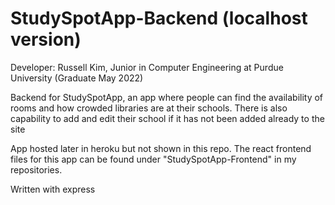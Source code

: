 # StudySpotApp-Backend (localhost version)
Developer: Russell Kim, Junior in Computer Engineering at Purdue University (Graduate May 2022)

Backend for StudySpotApp, an app where people can find the availability of rooms and how crowded libraries are at their schools. There is also capability to add and edit their school if it has not been added already to the site

App hosted later in heroku but not shown in this repo. The react frontend files for this app can be found under "StudySpotApp-Frontend" in my repositories.

Written with express
